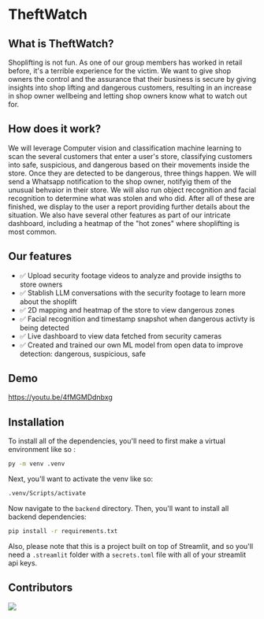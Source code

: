 # TheftWatch

## What is TheftWatch?
Shoplifting is not fun. As one of our group members has worked in retail before, it's a terrible experience for the victim. We want to give shop owners the control and the assurance that their business is secure by giving insights into shop lifting and dangerous customers, resulting in an increase in shop owner wellbeing and letting shop owners know what to watch out for.

## How does it work?
We will leverage Computer vision and classification machine learning to scan the several customers that enter a user's store, classifying customers into safe, suspicious, and dangerous based on their movements inside the store. Once they are detected to be dangerous, three things happen. We will send a Whatsapp notification to the shop owner, notifyig them of the unusual behvaior in their store.  We will also run object recognition and facial recognition to determine what was stolen and who did. After all of these are finished, we display to the user a report providing further details about the situation. We also have several other features as part of our intricate dashboard, including a heatmap of the "hot zones" where shoplifting is most common. 

## Our features
- ✅ Upload security footage videos to analyze and provide insigths to store owners
- ✅ Stablish LLM conversations with the security footage to learn more about the shoplift
- ✅ 2D mapping and heatmap of the store to view dangerous zones
- ✅ Facial recognition and timestamp snapshot when dangerous activty is being detected
- ✅ Live dashboard to view data fetched from security cameras
- ✅ Created and trained our own ML model from open data to improve detection: dangerous, suspicious, safe

## Demo 

https://youtu.be/4fMGMDdnbxg

## Installation

To install all of the dependencies, you'll need to first make a virtual environment like so :
```bash
py -m venv .venv
```
Next, you'll want to activate the venv like so:
```bash
.venv/Scripts/activate
```
Now navigate to the `backend` directory.
Then, you'll want to install all backend dependencies:
```bash
pip install -r requirements.txt
```

Also, please note that this is a project built on top of Streamlit, and so you'll need a `.streamlit` folder with a `secrets.toml` file with all of your streamlit api keys.

## Contributors

<a href="https://github.com/jpgtzg/Hack-Harvard-2024/graphs/contributors">
  <img src="https://contrib.rocks/image?repo=jpgtzg/Hack-Harvard-2024" />
</a>

